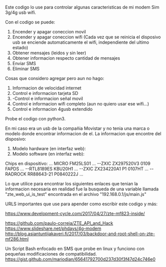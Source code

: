 Este codigo lo use para controlar algunas caracteristicas de mi modem Sim 3g/4g usb wifi.

Con el codigo se puede:
1. Encender y apagar coneccion movil
2. Encender y apagar coneccion wifi (Cada vez que se reinicia el disposivo usb se enciende automaticamente el wifi, independiente del ultimo estado)
3. Obtener mensajes (leidos y sin leer)
4. Obtener informacion respecto cantidad de mensajes
5. Enviar SMS
6. Eliminar SMS

Cosas que considero agregar pero aun no hago:
1. Informacion de velocidad internet
2. Control e informacion tarjeta SD
3. -Control e informacion señal movil
4. Control e informacion wifi completo (aun no quiero usar ese wifi...)
5. Control e informacion 4gusb extendido


Probe el codigo con python3.


En mi caso era un usb de la compañia Movistar y no tenia una marca o modelo donde encontrar informacion de el.
La informacion que encontre del disposivo:
<ol>
<li>Modelo hardware (en interfaz web):</li>
<li>Modelo software (en interfaz web):</li>
</ol>
Chips en dispositivo:
... MICRO FM25LS01 ...
--ZXIC ZX297520V3 0109 FAPDS ...
--RTL8189ES KBU20H1 ...
--ZXIC ZX234220A1 P1 0107HT ...
--RADROCK RR88643-21 P0840222J ...

Lo que utilice para encontrar los siguientes enlaces que tenian la informacion necesaria en realidad fue la
busqueda de una variable llamada "zte_web_ui_is_test" encontrada en el archivo "192.168.0.1/js/main.js"


URLS importantes que use para apender como escribir este codigo y más:

https://www.development-cycle.com/2017/04/27/zte-mf823-inside/

https://github.com/paulo-correia/ZTE_API_and_Hack
https://www.slideshare.net/phdays/4g-modem
http://blog.asiantuntijakaveri.fi/2017/03/backdoor-and-root-shell-on-zte-mf286.html


Un Script Bash enfocado en SMS que probe en linux y funciono con pequeñas modificaciones de compatibilidad.
https://gist.github.com/mariodian/65641792700d237d30f3f47d24c746e0
